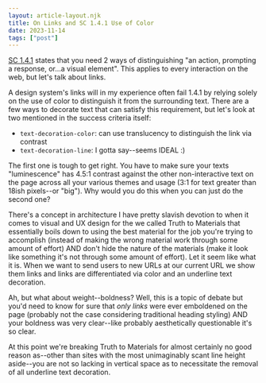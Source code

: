 ```yaml
---
layout: article-layout.njk
title: On Links and SC 1.4.1 Use of Color
date: 2023-11-14
tags: ["post"]
---
```


[SC 1.4.1](https://www.digitala11y.com/understanding-sc-1-4-1-use-of-color/) states that you need 2 ways of distinguishing "an action, prompting a response, or...a visual element". This applies to every interaction on the web, but let's talk about links.

A design system's links will in my experience often fail 1.4.1 by relying solely on the use of color to distinguish it from the surrounding text. There are a few ways to decorate text that can satisfy this requirement, but let's look at two mentioned in the success criteria itself:

- `text-decoration-color`: can use translucency to distinguish the link via contrast
- `text-decoration-line`: I gotta say--seems IDEAL :)

The first one is tough to get right. You have to make sure your texts "luminescence" has 4.5:1 contrast against the other non-interactive text on the page across all your various themes and usage (3:1 for text greater than 18ish pixels--or "big"). Why would you do this when you can just do the second one?

There's a concept in architecture I have pretty slavish devotion to when it comes to visual and UX design for the we called Truth to Materials that essentially boils down to using the best material for the job you're trying to accomplish (instead of making the wrong material work through some amount of effort) AND don't hide the nature of the materials (make it look like something it's not through some amount of effort). Let it seem like what it is. When we want to send users to new URLs at our current URL we show them links and links are differentiated via color and an underline text decoration.

Ah, but what about weight--boldness? Well, this is a topic of debate but you'd need to know for sure that _only links_ were ever emboldened on the page (probably not the case considering traditional heading styling) AND your boldness was very clear--like probably aesthetically questionable it's so clear.

At this point we're breaking Truth to Materials for almost certainly no good reason as--other than sites with the most unimaginably scant line height aside--you are not so lacking in vertical space as to necessitate the removal of all underline text decoration.
